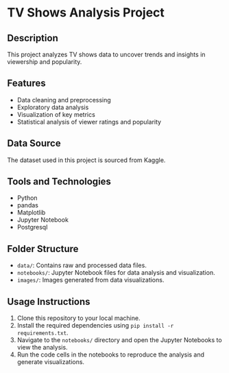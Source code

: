 # TV Shows Analysis Project

## Description
This project analyzes TV shows data to uncover trends and insights in viewership and popularity.

## Features
- Data cleaning and preprocessing
- Exploratory data analysis
- Visualization of key metrics
- Statistical analysis of viewer ratings and popularity

## Data Source
The dataset used in this project is sourced from Kaggle.

## Tools and Technologies
- Python
- pandas
- Matplotlib
- Jupyter Notebook
- Postgresql

## Folder Structure
- `data/`: Contains raw and processed data files.
- `notebooks/`: Jupyter Notebook files for data analysis and visualization.
- `images/`: Images generated from data visualizations.

## Usage Instructions
1. Clone this repository to your local machine.
2. Install the required dependencies using `pip install -r requirements.txt`.
3. Navigate to the `notebooks/` directory and open the Jupyter Notebooks to view the analysis.
4. Run the code cells in the notebooks to reproduce the analysis and generate visualizations.

